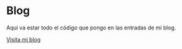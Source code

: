 # Blog

Aqui va estar todo el código que pongo en las entradas de mi blog.

[Visita mi blog](https://marioalberto.dev/blog/)